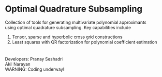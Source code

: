 # Optimal Quadrature Subsampling

Collection of tools for generating multivariate polynomial approximants using optimal quadrature subsampling. Key capabilities include
1. Tensor, sparse and hyperbolic cross grid constructions <br />
2. Least squares with QR factorization for polynomial coefficient estimation <br />

# 
Developers: Pranay Seshadri <br />
            Akil Narayan <br />
WARNING: Coding underway!
